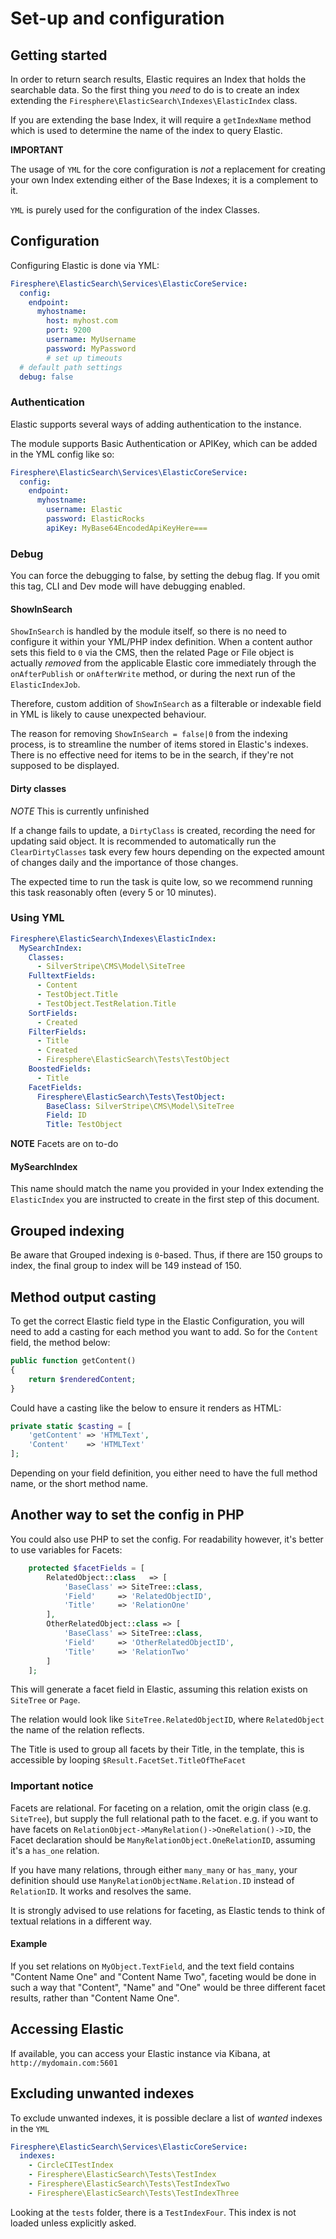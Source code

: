 # Set-up and configuration

## Getting started

In order to return search results, Elastic requires an Index that holds the searchable data.
So the first thing you _need_ to do is to create an index extending the
`Firesphere\ElasticSearch\Indexes\ElasticIndex` class.

If you are extending the base Index, it will require a `getIndexName` method
which is used to determine the name of the index to query Elastic.

**IMPORTANT**

The usage of `YML` for the core configuration is _not_ a replacement for creating your own Index
extending either of the Base Indexes; it is a complement to it.

`YML` is purely used for the configuration of the index Classes.

## Configuration

Configuring Elastic is done via YML:
```yaml
Firesphere\ElasticSearch\Services\ElasticCoreService:
  config:
    endpoint:
      myhostname:
        host: myhost.com
        port: 9200
        username: MyUsername
        password: MyPassword
        # set up timeouts
  # default path settings
  debug: false
```

### Authentication

Elastic supports several ways of adding authentication to the instance.

The module supports Basic Authentication or APIKey, which can be added in the YML config like so:
```yaml
Firesphere\ElasticSearch\Services\ElasticCoreService:
  config:
    endpoint:
      myhostname:
        username: Elastic
        password: ElasticRocks
        apiKey: MyBase64EncodedApiKeyHere===
```

### Debug

You can force the debugging to false, by setting the debug flag. If you omit this tag, CLI and Dev mode
will have debugging enabled.

#### ShowInSearch

`ShowInSearch` is handled by the module itself, so there is no need to configure it within your YML/PHP index definition. 
When a content author sets this field to `0` via the CMS, then the related Page or File object is actually _removed_ from the applicable Elastic 
core immediately through the `onAfterPublish` or `onAfterWrite` method, or during the next run of the `ElasticIndexJob`.

Therefore, custom addition of `ShowInSearch` as a filterable or indexable field in YML
is likely to cause unexpected behaviour.

The reason for removing `ShowInSearch = false|0` from the indexing process, 
is to streamline the number of items stored in Elastic's indexes. 
There is no effective need for items to be in the search, if they're not supposed to 
be displayed.

#### Dirty classes
*NOTE* This is currently unfinished

If a change fails to update, a `DirtyClass` is created, recording the need for updating
said object. It is recommended to automatically run the `ClearDirtyClasses` task every few hours
depending on the expected amount of changes daily and the importance of those changes.

The expected time to run the task is quite low, so we recommend running this task reasonably
 often (every 5 or 10 minutes).

 

### Using YML

```yaml
Firesphere\ElasticSearch\Indexes\ElasticIndex:
  MySearchIndex:
    Classes:
      - SilverStripe\CMS\Model\SiteTree
    FulltextFields:
      - Content
      - TestObject.Title
      - TestObject.TestRelation.Title
    SortFields: 
	  - Created
    FilterFields:
      - Title
      - Created
      - Firesphere\ElasticSearch\Tests\TestObject
    BoostedFields:
	  - Title
    FacetFields:
      Firesphere\ElasticSearch\Tests\TestObject:
        BaseClass: SilverStripe\CMS\Model\SiteTree
        Field: ID
        Title: TestObject

```
**NOTE** Facets are on to-do

#### MySearchIndex

This name should match the name you provided in your Index extending the `ElasticIndex` you are instructed
to create in the first step of this document.

## Grouped indexing

Be aware that Grouped indexing is `0`-based. Thus, if there are 150 groups to index,
the final group to index will be 149 instead of 150.

## Method output casting

To get the correct Elastic field type in the Elastic Configuration, you will need to add a
casting for each method you want to add. So for the `Content` field, the method below:

```php
public function getContent()
{
    return $renderedContent;
}
```

Could have a casting like the below to ensure it renders as HTML:

```php
private static $casting = [
    'getContent' => 'HTMLText',
    'Content'    => 'HTMLText'
];
```

Depending on your field definition, you either need to have the full method name, or the short method name.

## Another way to set the config in PHP

You could also use PHP to set the config. For readability however, it's better to use variables for Facets:
```php
    protected $facetFields = [
        RelatedObject::class   => [
            'BaseClass' => SiteTree::class,
            'Field'     => 'RelatedObjectID',
            'Title'     => 'RelationOne'
        ],
        OtherRelatedObject::class => [
            'BaseClass' => SiteTree::class,
            'Field'     => 'OtherRelatedObjectID',
            'Title'     => 'RelationTwo'
        ]
    ];
```

This will generate a facet field in Elastic, assuming this relation exists on `SiteTree` or `Page`.

The relation would look like `SiteTree.RelatedObjectID`, where `RelatedObject` the name of the relation reflects.

The Title is used to group all facets by their Title, in the template, this is accessible by looping `$Result.FacetSet.TitleOfTheFacet`

### Important notice

Facets are relational. For faceting on a relation, omit the origin class (e.g. `SiteTree`), but supply the full relational
path to the facet. e.g. if you want to have facets on `RelationObject->ManyRelation()->OneRelation()->ID`, the Facet declaration should be
`ManyRelationObject.OneRelationID`, assuming it's a `has_one` relation.

If you have many relations, through either `many_many` or `has_many`, your definition should 
use `ManyRelationObjectName.Relation.ID` instead of `RelationID`. It works and resolves the same.

It is strongly advised to use relations for faceting, as Elastic tends to think of textual relations in a different way.

#### Example

If you set relations on `MyObject.TextField`, and the text field contains "Content Name
One" and "Content Name Two", faceting would be done in such a way that "Content", "Name"
and "One" would be three different facet results, rather than "Content Name One".

## Accessing Elastic

If available, you can access your Elastic instance via Kibana, at `http://mydomain.com:5601`

## Excluding unwanted indexes

To exclude unwanted indexes, it is possible declare a list of _wanted_ indexes in the `YML`

```yaml
Firesphere\ElasticSearch\Services\ElasticCoreService:
  indexes:
    - CircleCITestIndex
    - Firesphere\ElasticSearch\Tests\TestIndex
    - Firesphere\ElasticSearch\Tests\TestIndexTwo
    - Firesphere\ElasticSearch\Tests\TestIndexThree
```

Looking at the `tests` folder, there is a `TestIndexFour`. This index is not loaded unless explicitly asked.
